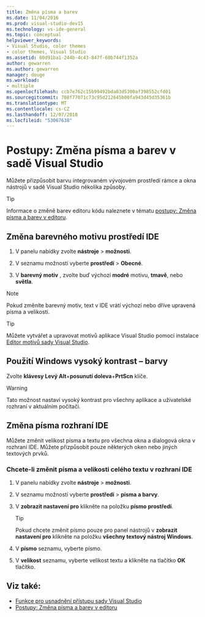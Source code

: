 ```yaml
---
title: Změna písma a barev
ms.date: 11/04/2016
ms.prod: visual-studio-dev15
ms.technology: vs-ide-general
ms.topic: conceptual
helpviewer_keywords:
- Visual Studio, color themes
- color themes, Visual Studio
ms.assetid: 60d91ba1-244b-4c43-847f-60b744f1352a
author: gewarren
ms.author: gewarren
manager: douge
ms.workload:
- multiple
ms.openlocfilehash: ccb7e762c15b99492bda03d5300af398552cfd01
ms.sourcegitcommit: 708f77071c73c95d212645b00fa943d45d35361b
ms.translationtype: MT
ms.contentlocale: cs-CZ
ms.lasthandoff: 12/07/2018
ms.locfileid: "53067638"
---
```

# <a name="how-to-change-fonts-and-colors-in-visual-studio"></a>Postupy: Změna písma a barev v sadě Visual Studio

Můžete přizpůsobit barvu integrovaném vývojovém prostředí rámce a okna nástrojů v sadě Visual Studio několika způsoby.

> [!TIP]
> Informace o změně barev editoru kódu naleznete v tématu [postupy: Změna písma a barev v editoru](../ide/reference/how-to-change-fonts-and-colors-in-the-editor.md).

## <a name="change-the-color-theme-of-the-ide"></a>Změna barevného motivu prostředí IDE

1. V panelu nabídky zvolte **nástroje** > **možnosti**.

1. V seznamu možností vyberte **prostředí** > **Obecné**.

1. V **barevný motiv** , zvolte buď výchozí **modré** motivu, **tmavě**, nebo **světla**.

> [!NOTE]
> Pokud změníte barevný motiv, text v IDE vrátí výchozí nebo dříve upravená písma a velikosti.

> [!TIP]
> Můžete vytvářet a upravovat motivů aplikace Visual Studio pomocí instalace [Editor motivů sady Visual Studio](https://marketplace.visualstudio.com/items?itemName=VisualStudioPlatformTeam.VisualStudio2017ColorThemeEditor).

## <a name="use-windows-high-contrast-colors"></a>Použití Windows vysoký kontrast – barvy

Zvolte **klávesy Levý Alt**+**posunutí doleva**+**PrtScn** klíče.

> [!WARNING]
> Tato možnost nastaví vysoký kontrast pro všechny aplikace a uživatelské rozhraní v aktuálním počítači.

## <a name="change-ide-fonts"></a>Změna písma rozhraní IDE

Můžete změnit velikost písma a textu pro všechna okna a dialogová okna v rozhraní IDE. Můžete přizpůsobit pouze některých oken nebo jiných textových prvků.

### <a name="to-change-the-font-and-size-of-all-text-in-the-ide"></a>Chcete-li změnit písma a velikosti celého textu v rozhraní IDE

1. V panelu nabídky zvolte **nástroje** > **možnosti**.

1. V seznamu možností vyberte **prostředí** > **písma a barvy**.

1. V **zobrazit nastavení pro** klikněte na položku **písmo prostředí**.

    > [!TIP]
    > Pokud chcete změnit písmo pouze pro panel nástrojů v **zobrazit nastavení pro** klikněte na položku **všechny textový nástroj Windows**.

1. V **písmo** seznamu, vyberte písmo.

1. V **velikost** seznamu, vyberte velikost textu a klikněte na tlačítko **OK** tlačítko.

## <a name="see-also"></a>Viz také:

- [Funkce pro usnadnění přístupu sady Visual Studio](../ide/reference/accessibility-features-of-visual-studio.md)
- [Postupy: Změna písma a barev v editoru](../ide/reference/how-to-change-fonts-and-colors-in-the-editor.md)